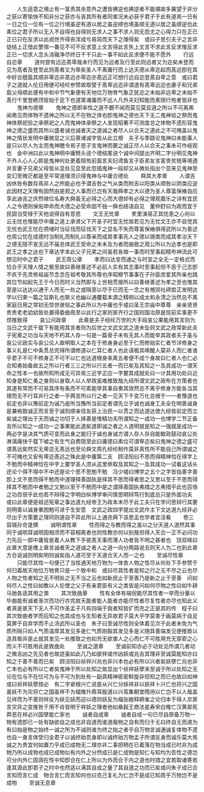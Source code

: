 <!-- { "loadSidebar": true } -->
　　人生适意之境止有一富贵其余意外之遭皆拂逆也拂逆者不能堪故多冀望于非分之获以寄愉快不知非分之获亦与丧其所有者同害况未必获乎君子于此有道焉一日有一日之位一位有一位之行境虽逆有道以居之虽逆顺也境虽顺无道以居之虽顺逆也此素位之君子所以无入不自得也自得则无求人之事不求人则无怨尤之心得力只在正已正已只在反求以此阅世齐得丧浑成亏易简而天下之理得矣　或曰子思引夫子之言非徒结上正借此警惕一番见不可不反求意上文言得此言失上文言不求此言反求惟反求正已一切求人念头消融净尽终日干干只此一事不如此反求便不能不愿外
　　行远自迩章
　　道何尝有远迩髙卑哉未行而见为远者及行至此则远者又为迩矣未登而见为髙者及登至此则髙者又为卑矣圣人不离庸行而上达天德从卑迩起而髙远卽在其中好合旣翕其顺非卑迩非髙远亦卑迩亦髙远正可想行远自迩登髙自卑之意　或曰君子之道就人伦日用便可经纶参赞故取譬于髙卑远迩非谓道有髙卑远迩也妻子和兄弟翕父母顺此便有中和中节气象便有天地位万物育气象正犹迩之未始非远卑之未始不髙行千里登絶顶皆始于足下也道寓诸庸而不远人凡外夫妇知能而素隠行恠者皆非也
　　鬼神为德章
　　鬼神之德即率性之道不覩不闻而莫见莫显道之所以不可离弗闻弗见而体物不遗神之所以无不在物之体也卽鬼神之德也天下无二鬼神验之祭而鬼神体祭祀验之承祭祀之人而鬼神体承祭之人发现昭著不可测度总之体物不遗形容鬼神之德之盛而其所以盛者诚也诚者天之道诚之者尽人以合天之道此之不可掩盖以鬼神之情状发明中庸微显之义后章诸诚字皆从此立根　夫子与季路论鬼神曰未能事人是只以尽人为主而鬼神聴令焉子思子言鬼神而要之诚正尽人以合天之事未可作岐观也　金中洲曰此以鬼神明中庸劈头说个德结尾说个诚中间提出齐明二字分明见鬼神不外人心人心即是鬼神何处更着隠恠前面言夫妇鸢鱼言子臣弟友言富贵贫贱等境遇并言妻子兄弟父母皆从显处见显至此忽插鬼神一段却又从微处指出个显来见鬼神至变幻至微茫都是至平常道理须识得鬼神与中庸合德处
　　舜其大孝章
　　人谓吉凶休咎有数存焉非人之所能必也予谓吉咎之气从类而附吉以阳类从顺咎以阴类应逆此因材之天理有固然由是观之人事而已岂有天哉舜孝之大以德为圣人尊富保飨自应享此迪吉之庆然禄位名寿大舜虽无必得之心而大德却有必得之理观嘉乐之诗有宜民人之令德则保佑申命而大德之必受命固不独一舜也结语自见　董仲舒曰为政而宜于民固当受禄于天他说得自有意思
　　文王无忧章
　　羑里演易正其忧患之心何以云无忧也惟能尽中庸之道上承贤父下开圣子时宜无忧故若见为无忧文王亦不自觉其无忧也武王忧在缵绪时当征伐而征伐天下之显名不失而尊富保飨俱得武所以为善述也周公忧在成德时当制礼而制礼以尊亲而成其孝事先人之德以锡类而成其孝治天下之德无隠不宣无远不届总体武王受命之末未及为者而曲致之周公所以为达孝也是即武王之孝之达也下章达字本此父子兄弟之间虽若各做一事而时至事起精布神流此可想见时中之君子
　　武王周公章
　　孝而曰达变而通之与时宜之全无一定格式而恰合乎天理人情之极至故曰善继善述不必前人实有其志事时至事起但不恶于己志卽不疚于先灵修祖庙节念念在祖考敬其所尊也序昭穆节事事在子孙臣庶爱其所亲也践其位节如起先王于今日而时义当然即与上世相贯接所以曰善继善述为孝之至也惟其至是以达达以通于人而无一处之或隔至以尽于已而无一念之有憾郊社禘尝正发明达字以归束一篇之旨斯礼也斯义也幽以通覆载本源之精明以成太和永清之治然总不离家庭日用之常初无惊世骇俗之事此所以为中庸也乎或曰圣王宗庙中尊尊　亲亲贤贤贵贵老老幼幼皆处置得委曲周至以此行之家则家齐行之国则国治原是现前实事更不烦推致得
　　哀公问政章
　　此章是夫子经纶万世的大手段哀公果能用其言则为当日之文武千载下有能用其言者则为后世之文武文武之道未坠则文武之政常新此夫子宪章之功当与天地不朽其人存一句是一篇骨子未有无其人而能举其政者夫子虽与哀公论政实与哀公论人故明取人之本在于修身身必至于仁而修始实仁者节详修身之事义礼是仁中条贯总完得所谓修道以仁耳仁者人也此语极其唤醒人莫非人而仁者谁乎君子不可不修身正不可不以仁也达道根身来离五者便不成个身故曰仁者人也仁必合知勇始备故五之所以行者三三之所以行五者一而已矣及其知之一及其成功一谓天命之性本一也故所知所成无可异焉三近字正应一字要其成就处曰一计其用功处曰近知身是知仁勇之身则以身取人以人举政奚难推致哉九经所谓文武之政布在方策者也其道有常而不可易其序有条而不可紊能举其事自奏其效然总不离乎修身方能各当其理而无不行耳非行之者一乎两言所以行之者一见天下千变万化总根于一一者豫道也前定也非以豫前定为诚乃是所当豫所当前定者谓先立乎诚也诚身工夫全在明善诚身是兼格致诚正而言至于诚则顺亲信友获上治民一以贯之而达道达徳九经皆前定而立矣诚之理出于天而诚之功切于人择善是惟精功夫所谓知之一成功一也博学二节正备言所以知之一成功一之事果能此道矣道即诚之者之人道明就是知之一强就是成功一两必字是决其气质可变而此身之能归于诚也身诚方谓人存人存自能敏政鼓动哀公处淋漓痛快千载下嘘之有生气自费隠至此曰庸德曰素位可谓卑迩矣曰鬼神之德之盛可谓髙远矣然实无卑迩无髙远也至论舜文周孔经纶制作莫非真性所不能自己所谓诚之不可掩也又安有卑迩髙远之殊此是中庸第二支　顾泾阳曰不思而得精神恰在得字上不勉而中精神恰在中字上要学圣人须从这里叅取及其知之一及其成功一试看这话头还论个得不得中不中还是论个思不思勉不勉　冯少墟曰博学之五个之字皆指善字善卽上文不思而得不勉而中道理择善固执是择其不思而得者思之又思以至于不思而得择其不勉而中者勉之又勉以至于不勉而中是之谓择善固执弗措之志弗措乎此也百倍之功百倍乎此也若不辩得之字明白纵博学审问慎思明辩笃行到底总只是外面功夫　或曰此章便是祖述宪章之事达道九经帝王为政本末尽于此工夫只在学问思辩行其要则明善以诚身重困勉可进于生安意　文武之政四字提出文武作主下文达道九经非必尽出于方策要之理同则道自不异此所以上通尧舜下该思孟也学者宜活看
　　卷三容城孙竒逢撰
　　诚明谓性章
　　性而得之与教而得之虽以之分天道人道然其事同于诚明耳诚明固相须而不容相离者也则性教亦何以别哉但得人天合一正不必问功力先后一部中庸皆是着人从教下手彼髙天事而薄人功者皆不明之甚者也　饶双峰曰此章大意是缴上章言诚者天之道诚之者人之道一向分两路说去则天人为二也到此章方合说诚则明矣明则诚矣指人道可至于天道合天人而一之也
　　至诚尽性章
　　只能尽其性一句便己了当性通天地万物为一体舍人物之性尽从何处下手参赞于何归着故天地位万物育只是一个致中和　或曰尽其性者是知之行之无不尽之云也尽人物之性者知之无不明处之无不当之云也如新民止于至善乃是新之止于至善　问如何尽人之性曰如教以人伦使之父子有亲君臣有义之类皆是问如何尽物之性曰如牛耕马驰各适其用之类
　　其次致曲章
　　性有全体有端倪能尽其性者一举而分量以毕曲能有诚者渐次而功行亦完故天能者能人能者亦能尽性者尽复性者亦尽也知此义者真是普天下无人不可作圣孟子凡有四端于我者知皆扩而充之正是其的传　程子曰其次致曲者学而后知之也其成也与生知者无异故君子莫大乎学莫害于画莫病于自足莫罪于自弃学而不止汤武所以圣也　朱子曰至诚尽性则全体着见次于此者未免为气质所隔只如人气质温厚其发见多是仁气质刚毅其发见多是义随其善端发见便推致以造其极非是止就其发见一处推致之也如充无欲害人之心而仁不可胜用充无穿窬之心而义不可胜用此是致曲处
　　至诚之道章
　　至诚前知亦必于动处见所谓几者动之微吉凶之先见者也故迹虽如此几乃如彼祥或作凶妖或兆吉其理非至诚莫能知亦曰知之于善不善而已矣　顾泾阳曰祯祥兴兆也非兴本也必有所以兴者矣妖孽亡兆也非亡本也必有所以亡者矣鬼神于所以处知之故显出个祯祥妖孽来至诚于所以处知之无论在位与不在位可为与不可为到处有一副真精神密密斡旋非但知之而已也故曰如神或曰祯祥妖孽按必　有二字紧根兴亡说是从兴亡分妖祥非以妖祥卜兴亡也将兴之国虽妖不为灾将亡之国虽祥不为福雉升鼎耳殷道以兴鸾集朝堂隋炀以亡岂不以人哉盖见祥而为不善则祥反为妖见妖而迎以德则妖反为福张敞释鹖雀之论归本于得人京房言灾异之变推咎于用不肖皆明于祥妖之理者他如桑榖王商法星寿宋白雉亡汉黄犀死莽恶在祥必兴国孽能亡家也
　　诚者自成章
　　诚者自成一句已尽自原备万物一物有遗卽已一处有缺欲自之成也非自道而谁道哉物之自有而归于无曰终自无而递为有曰始是物之始终一诚之所为不诚则谁为终之始之者乎自万物言诚通诚复体物不遗也自一身言体受归全君子以诚终始吾身即以诚终始万物孟子所谓反身而诚乐莫大焉诚之为贵宜何如置力乎成已成物无二理亦非二事把柄在已着落在物当成已时非为成物乃所以成物也成已成物似有内外之分然成已是仁成物是知仁与知均为吾性之德岂可分内外仁固涵在性中知卽合在仁上所以为外而合于内之道也时措之宜若取诸寄若逢其源此卽君子之时中也然适以满其自成之量了其自道之功而已矣或问朱子成已合言知而言仁成　物合言仁而言知何也曰克己复礼为仁岂不是成已知周乎万物岂不是成物
　　至诚无息章
